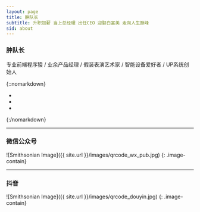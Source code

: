 ```yaml
---
layout: page
title: 肿队长
subtitle: 升职加薪 当上总经理 出任CEO 迎娶白富美 走向人生巅峰
sid: about
---
```

### 肿队长
专业前端程序猿 / 业余产品经理 / 假装表演艺术家 / 智能设备爱好者 / UP系统创始人

{::nomarkdown}
<ul class="list-inline social-buttons about-btns">
  <li><a href="mailto:i@yorry.cn" title="邮件"><i class="fa fa-envelope"></i></a></li>
  <li><a href="https://weibo.com/yorry" title="微博" target="_blank"><i class="fa fa-weibo"></i></a></li>
  <li><a href="https://github.com/yorrywei" title="github" target="_blank"><i class="fa fa-github"></i></a></li>
</ul>
{:/nomarkdown}

---

### 微信公众号
![Smithsonian Image]({{ site.url }}/images/qrcode_wx_pub.jpg)
{: .image-contain}

---

### 抖音
![Smithsonian Image]({{ site.url }}/images/qrcode_douyin.jpg)
{: .image-contain}